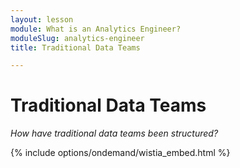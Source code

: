 ```yaml
---
layout: lesson
module: What is an Analytics Engineer?
moduleSlug: analytics-engineer
title: Traditional Data Teams

---
```


# Traditional Data Teams
_How have traditional data teams been structured?_

{% include options/ondemand/wistia_embed.html %}
